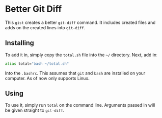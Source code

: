 # Better Git Diff

This `gist` creates a better `git-diff` command. It includes created files and adds on the created lines into `git-diff`.

## Installing

To add it in, simply copy the `total.sh` file into the `~/` directory. Next, add in:

```bash
alias total="bash ~/total.sh"
```

Into the `.bashrc`. This assumes that `git` and `bash` are installed on your computer. As of now only supports Linux.

## Using

To use it, simply run `total` on the command line. Arguments passed in will be given straight to `git-diff`.
